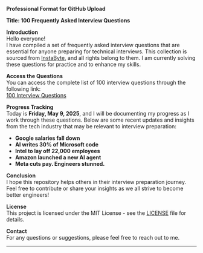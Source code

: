 **Professional Format for GitHub Upload**


**Title: 100 Frequently Asked Interview Questions**


**Introduction**  
Hello everyone!  
I have compiled a set of frequently asked interview questions that are essential for anyone preparing for technical interviews. This collection is sourced from [InstaByte](https://instabyte.io/), and all rights belong to them. I am currently solving these questions for practice and to enhance my skills.


**Access the Questions**  
You can access the complete list of 100 interview questions through the following link:  
[100 Interview Questions](https://instabyte.io/p/interview-master-100)


**Progress Tracking**  
Today is **Friday, May 9, 2025**, and I will be documenting my progress as I work through these questions. Below are some recent updates and insights from the tech industry that may be relevant to interview preparation:


- **Google salaries fall down**  
- **AI writes 30% of Microsoft code**  
- **Intel to lay off 22,000 employees**  
- **Amazon launched a new AI agent**  
- **Meta cuts pay. Engineers stunned.**  


**Conclusion**  
I hope this repository helps others in their interview preparation journey. Feel free to contribute or share your insights as we all strive to become better engineers!


**License**  
This project is licensed under the MIT License - see the [LICENSE](LICENSE) file for details.


**Contact**  
For any questions or suggestions, please feel free to reach out to me.


---
